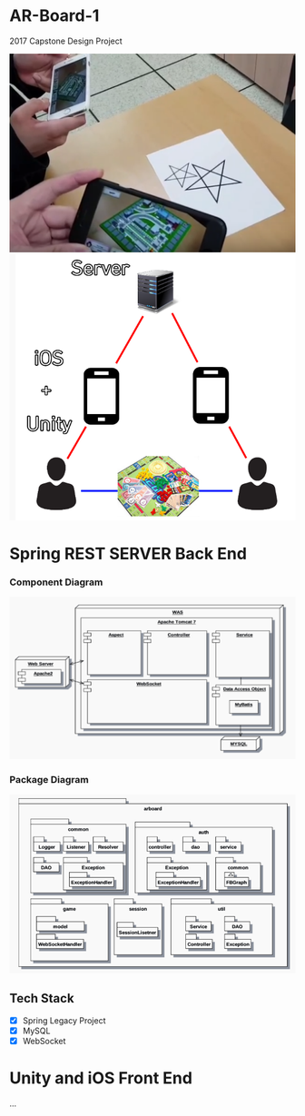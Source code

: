 # AR-Board-1

2017 Capstone Design Project

![view](./doc/img/view.PNG)
![arch](./doc/img/arch.PNG)

# Spring REST SERVER Back End

### Component Diagram

![component](./doc/img/component.PNG)

### Package Diagram

![package](./doc/img/package.PNG)

## Tech Stack

- [x] Spring Legacy Project
- [x] MySQL
- [x] WebSocket

# Unity and iOS Front End

...
